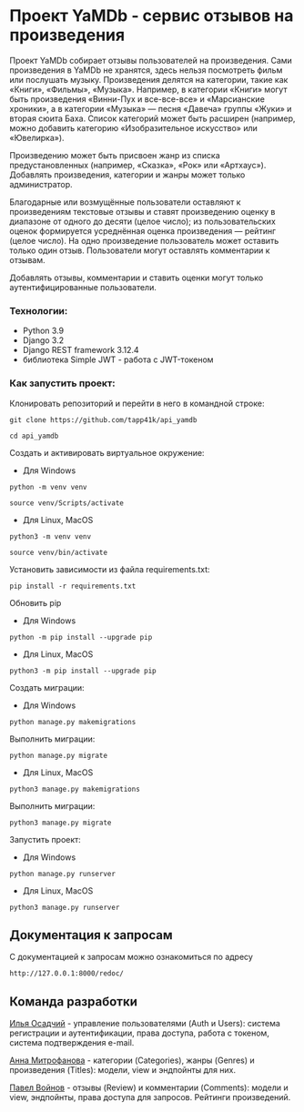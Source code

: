 # Проект YaMDb - сервис отзывов на произведения

Проект YaMDb собирает отзывы пользователей на произведения. Сами произведения в YaMDb не хранятся, здесь нельзя посмотреть фильм или послушать музыку.
Произведения делятся на категории, такие как «Книги», «Фильмы», «Музыка». Например, в категории «Книги» могут быть произведения «Винни-Пух и все-все-все» и «Марсианские хроники», а в категории «Музыка» — песня «Давеча» группы «Жуки» и вторая сюита Баха. Список категорий может быть расширен (например, можно добавить категорию «Изобразительное искусство» или «Ювелирка»). 

Произведению может быть присвоен жанр из списка предустановленных (например, «Сказка», «Рок» или «Артхаус»). 
Добавлять произведения, категории и жанры может только администратор.

Благодарные или возмущённые пользователи оставляют к произведениям текстовые отзывы и ставят произведению оценку в диапазоне от одного до десяти (целое число); из пользовательских оценок формируется усреднённая оценка произведения — рейтинг (целое число). На одно произведение пользователь может оставить только один отзыв.
Пользователи могут оставлять комментарии к отзывам.

Добавлять отзывы, комментарии и ставить оценки могут только аутентифицированные пользователи.

### Технологии:
- Python 3.9
- Django 3.2
- Django REST framework 3.12.4
- библиотека Simple JWT - работа с JWT-токеном

### Как запустить проект:

Клонировать репозиторий и перейти в него в командной строке:

```
git clone https://github.com/tapp41k/api_yamdb
```

```
cd api_yamdb
```

Cоздать и активировать виртуальное окружение:

- Для Windows
```
python -m venv venv
```
```
source venv/Scripts/activate
```

- Для Linux, MacOS
```
python3 -m venv venv
```
```
source venv/bin/activate
```

Установить зависимости из файла requirements.txt:

```
pip install -r requirements.txt
```

Обновить pip

- Для Windows
```
python -m pip install --upgrade pip
```

- Для Linux, MacOS
```
python3 -m pip install --upgrade pip
```

Создать миграции:

- Для Windows
```
python manage.py makemigrations
```

Выполнить миграции:

```
python manage.py migrate
```

- Для Linux, MacOS
```
python3 manage.py makemigrations
```

Выполнить миграции:

```
python3 manage.py migrate
```

Запустить проект:

- Для Windows
```
python manage.py runserver
```

- Для Linux, MacOS
```
python3 manage.py runserver
```

## Документация к запросам

С документацией к запросам можно ознакомиться по адресу

```
http://127.0.0.1:8000/redoc/
```

## Команда разработки
[Илья Осадчий](https://github.com/tapp41k) - управление пользователями (Auth и Users): система регистрации и аутентификации, права доступа, работа с токеном, система подтверждения e-mail.

[Анна Митрофанова](https://github.com/Ann-mitr) - категории (Categories), жанры (Genres) и произведения (Titles): модели, view и эндпойнты для них.

[Павел Войнов](https://github.com/R1su) - отзывы (Review) и комментарии (Comments): модели и view, эндпойнты, права доступа для запросов. Рейтинги произведений.

